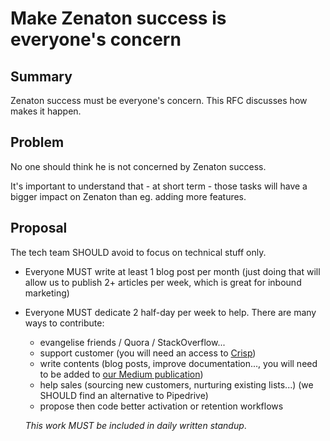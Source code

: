 # Make Zenaton success is everyone's concern

## Summary

Zenaton success must be everyone's concern. This RFC discusses how makes it happen.

## Problem

No one should think he is not concerned by Zenaton success.

It's important to understand that - at short term - those tasks will have a bigger impact on Zenaton than eg. adding more features.

## Proposal

The tech team SHOULD avoid to focus on technical stuff only.

- Everyone MUST write at least 1 blog post per month (just doing that will allow us to publish 2+ articles per week, which is great for inbound marketing)
- Everyone MUST dedicate 2 half-day per week to help. There are many ways to contribute:
    - evangelise friends / Quora / StackOverflow...
    - support customer (you will need an access to [Crisp](https://crisp.chat))
    - write contents (blog posts, improve documentation..., you will need to be added to [our Medium publication](https://medium.com/zenaton))
    - help sales (sourcing new customers, nurturing existing lists...)  (we SHOULD find an alternative to Pipedrive)
    - propose then code better activation or retention workflows

    *This work MUST be included in daily written standup*.
